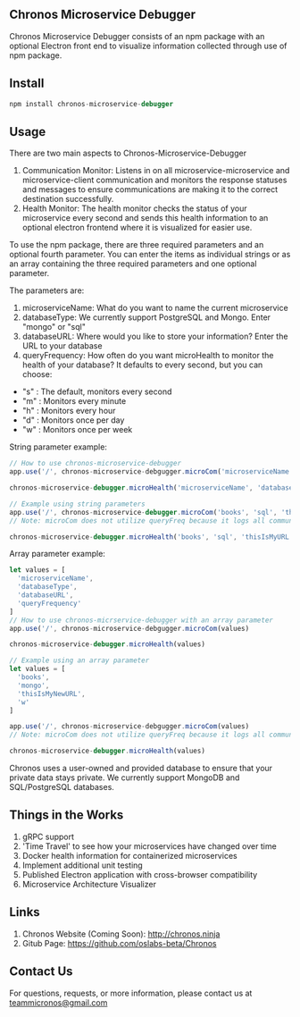 ## Chronos Microservice Debugger
Chronos Microservice Debugger consists of an npm package with an optional Electron front end to visualize information collected through use of npm package.

## Install
```javascript
npm install chronos-microservice-debugger
```

## Usage
There are two main aspects to Chronos-Microservice-Debugger
1. Communication Monitor: Listens in on all microservice-microservice and microservice-client communication and monitors the response statuses and messages to ensure communications are making it to the correct destination successfully.
2. Health Monitor: The health monitor checks the status of your microservice every second and sends this health information to an optional electron frontend where it is visualized for easier use.

To use the npm package, there are three required parameters and an optional fourth parameter. You can enter the items as individual strings or as an array containing the three required parameters and one optional parameter.

The parameters are:
1. microserviceName: What do you want to name the current microservice
2. databaseType: We currently support PostgreSQL and Mongo. Enter "mongo" or "sql"
3. databaseURL: Where would you like to store your information? Enter the URL to your database
4. queryFrequency: How often do you want microHealth to monitor the health of your database? It defaults to every second, but you can choose:
  * "s" : The default, monitors every second
  * "m" : Monitors every minute
  * "h" : Monitors every hour
  * "d" : Monitors once per day
  * "w" : Monitors once per week

String parameter example:
```javascript
// How to use chronos-microservice-debugger
app.use('/', chronos-microservice-debgugger.microCom('microserviceName', 'databaseType', 'databaseURL'))

chronos-microservice-debugger.microHealth('microserviceName', 'databaseType', 'databaseURL', 'queryFrequency'))

// Example using string parameters
app.use('/', chronos-microservice-debugger.microCom('books', 'sql', 'thisIsMyURL'))
// Note: microCom does not utilize queryFreq because it logs all communication when an endpoint is hit

chronos-microservice-debugger.microHealth('books', 'sql', 'thisIsMyURL', 'h')
```

Array parameter example:
```javascript
let values = [
  'microserviceName',
  'databaseType',
  'databaseURL',
  'queryFrequency'
]
// How to use chronos-micrservice-debugger with an array parameter
app.use('/', chronos-microservice-debgugger.microCom(values)

chronos-microservice-debugger.microHealth(values)

// Example using an array parameter
let values = [
  'books',
  'mongo',
  'thisIsMyNewURL',
  'w'
]

app.use('/', chronos-microservice-debgugger.microCom(values)
// Note: microCom does not utilize queryFreq because it logs all communication when an endpoint is hit

chronos-microservice-debugger.microHealth(values)

```

Chronos uses a user-owned and provided database to ensure that your private data stays private. We currently support MongoDB and SQL/PostgreSQL databases.

## Things in the Works
1. gRPC support
3. 'Time Travel' to see how your microservices have changed over time
4. Docker health information for containerized microservices
5. Implement additional unit testing
6. Published Electron application with cross-browser compatibility
7. Microservice Architecture Visualizer

## Links
1. Chronos Website (Coming Soon): http://chronos.ninja
2. Gitub Page: https://github.com/oslabs-beta/Chronos

## Contact Us
For questions, requests, or more information, please contact us at teammicronos@gmail.com


